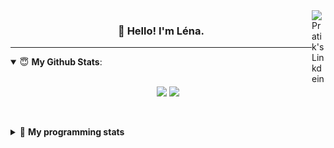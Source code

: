 <!--
<a href="https://twitter.com" target="_blank" rel="nofollow">
 <img align="right" alt="Pratik's Twitter" width="22px" src="https://cdn.jsdelivr.net/npm/simple-icons@v3/icons/twitter.svg" />
</a> 

-->
<a href="https://www.linkedin.com/in/lenagiacalone/" target="_blank" rel="nofollow">
 <img align="right" alt="Pratik's Linkdein" width="22px" src="https://cdn.jsdelivr.net/npm/simple-icons@v3/icons/linkedin.svg" />
</a>



<h3 align="center">👋 Hello! I'm Léna.</h3>

---

<!--
**lgiacalo/lgiacalo** is a ✨ _special_ ✨ repository because its `README.md` (this file) appears on your GitHub profile.

Here are some ideas to get you started:

- 🔭 I’m currently working on ...
- 🌱 I’m currently learning ...
- 👯 I’m looking to collaborate on ...
- 🤔 I’m looking for help with ...
- 💬 Ask me about ...
- 📫 How to reach me: ...
- 😄 Pronouns: ...
- ⚡ Fun fact: ...
-->

<details open>
 <summary> 😇 <b>My Github Stats</b>: </summary>
<br>
<p align = "center">
  <img src = "https://github-readme-stats.vercel.app/api?username=lgiacalo&show_icons=true&theme=nord" width="420">
  <img src = "https://github-readme-stats.vercel.app/api/top-langs/?username=lgiacalo&layout=compact&theme=nord">
</p>
 
<br>
<p align = "center">
  <imp src = "https://github-readme-stats.vercel.app/api/wakatime?username=lgiacalo&theme=nord">
</p>

</details>

<details>
 <summary>🤖 <b>My programming stats</b></summary>
 <br>
 
<!--START_SECTION:waka-->
![Lines of code](https://img.shields.io/badge/From%20Hello%20World%20I%27ve%20Written-875%20Thousand%20lines%20of%20code-blue)

**🐱 My GitHub Data** 

> 🏆 5 Contributions in the Year 2022
 > 
> 📦 298.1 kB Used in GitHub's Storage 
 > 
> 🚫 Not Opted to Hire
 > 
> 📜 44 Public Repositories 
 > 
> 🔑 35 Private Repositories  
 > 
**I'm an Early 🐤** 

```text
🌞 Morning    75 commits     ███████░░░░░░░░░░░░░░░░░░   29.41% 
🌆 Daytime    156 commits    ███████████████░░░░░░░░░░   61.18% 
🌃 Evening    24 commits     ██░░░░░░░░░░░░░░░░░░░░░░░   9.41% 
🌙 Night      0 commits      ░░░░░░░░░░░░░░░░░░░░░░░░░   0.0%

```
📅 **I'm Most Productive on Monday** 

```text
Monday       71 commits     ███████░░░░░░░░░░░░░░░░░░   27.84% 
Tuesday      39 commits     ███░░░░░░░░░░░░░░░░░░░░░░   15.29% 
Wednesday    53 commits     █████░░░░░░░░░░░░░░░░░░░░   20.78% 
Thursday     50 commits     █████░░░░░░░░░░░░░░░░░░░░   19.61% 
Friday       41 commits     ████░░░░░░░░░░░░░░░░░░░░░   16.08% 
Saturday     1 commits      ░░░░░░░░░░░░░░░░░░░░░░░░░   0.39% 
Sunday       0 commits      ░░░░░░░░░░░░░░░░░░░░░░░░░   0.0%

```


📊 **This Week I Spent My Time On** 

```text
⌚︎ Time Zone: Europe/Paris

💬 Programming Languages: 
JavaScript               5 hrs 43 mins       ███████████████████░░░░░░   78.07% 
Bash                     38 mins             ██░░░░░░░░░░░░░░░░░░░░░░░   8.79% 
JSON                     32 mins             █░░░░░░░░░░░░░░░░░░░░░░░░   7.41% 
Markdown                 13 mins             ░░░░░░░░░░░░░░░░░░░░░░░░░   3.1% 
Other                    9 mins              ░░░░░░░░░░░░░░░░░░░░░░░░░   2.19%

🔥 Editors: 
VS Code                  7 hrs 20 mins       █████████████████████████   100.0%

🐱‍💻 Projects: 
shunt_v0                 5 hrs 50 mins       ████████████████████░░░░░   79.71% 
call-forwarding-node     53 mins             ███░░░░░░░░░░░░░░░░░░░░░░   12.14% 
warm-transfer-node       26 mins             █░░░░░░░░░░░░░░░░░░░░░░░░   6.11% 
Unknown Project          8 mins              ░░░░░░░░░░░░░░░░░░░░░░░░░   2.04%

💻 Operating System: 
Mac                      7 hrs 20 mins       █████████████████████████   100.0%

```

**I Mostly Code in C** 

```text
C                        26 repos            ████████░░░░░░░░░░░░░░░░░   31.71% 
JavaScript               17 repos            █████░░░░░░░░░░░░░░░░░░░░   20.73% 
HTML                     8 repos             ██░░░░░░░░░░░░░░░░░░░░░░░   9.76% 
Shell                    8 repos             ██░░░░░░░░░░░░░░░░░░░░░░░   9.76% 
C++                      4 repos             █░░░░░░░░░░░░░░░░░░░░░░░░   4.88%

```


**Timeline**

![Chart not found](https://raw.githubusercontent.com/lgiacalo/lgiacalo/main/charts/bar_graph.png) 


 Last Updated on 23/03/2022 12:17:13 UTC
<!--END_SECTION:waka-->

</details>
